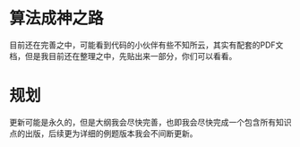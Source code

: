 # 算法成神之路
目前还在完善之中，可能看到代码的小伙伴有些不知所云，其实有配套的PDF文档，但是我目前还在整理之中，先贴出来一部分，你们可以看看。
# 规划
更新可能是永久的，但是大纲我会尽快完善，也即我会尽快完成一个包含所有知识点的出版，后续更为详细的例题版本我会不间断更新。
